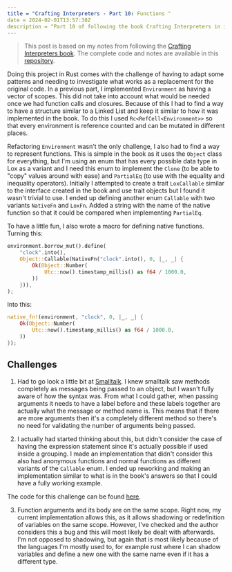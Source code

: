 ```yaml
---
title = "Crafting Interpreters - Part 10: Functions "
date = 2024-02-01T13:57:38Z
description = "Part 10 of following the book Crafting Interpreters in implementing interpreters for the Lox programming language."
---
```



> This post is based on my notes from following the [Crafting Interpreters book](https://craftinginterpreters.com/).
> The complete code and notes are available in this [repository](https://github.com/EdSwordsmith/crafting_interpreters).

Doing this project in Rust comes with the challenge of having to adapt some patterns and needing to investigate what works as a replacement for the original code. In a previous part, I implemented `Environment` as having a vector of scopes. This did not take into account what would be needed once we had function calls and closures. Because of this I had to find a way to have a structure similar to a Linked List and keep it similar to how it was implemented in the book. To do this I used `Rc<RefCell<Environment>>` so that every environment is reference counted and can be mutated in different places.

Refactoring `Environment` wasn't the only challenge, I also had to find a way to represent functions. This is simple in the book as it uses the `Object` class for everything, but I'm using an enum that has every possible data type in Lox as a variant and I need this enum to implement the `Clone` (to be able to "copy" values around with ease) and `PartialEq` (to use with the equality and inequality operators). Initially I attempted to create a trait `LoxCallable` similar to the interface created in the book and use trait objects but I found it wasn't trivial to use. I ended up defining another enum `Callable` with two variants `NativeFn` and `LoxFn`. Added a string with the name of the native function so that it could be compared when implementing `PartialEq`.

To have a little fun, I also wrote a macro for defining native functions. Turning this:
```rust
environment.borrow_mut().define(
    "clock".into(),
    Object::Callable(NativeFn("clock".into(), 0, |_, _| {
        Ok(Object::Number(
            Utc::now().timestamp_millis() as f64 / 1000.0,
        ))
    })),
);
```

Into this:
```rust
native_fn!(environment, "clock", 0, |_, _| {
    Ok(Object::Number(
        Utc::now().timestamp_millis() as f64 / 1000.0,
    ))
});
```

## Challenges

1. Had to go look a little bit at [Smalltalk](https://learnxinyminutes.com/docs/smalltalk/). I knew smalltalk saw methods completely as messages being passed to an object, but I wasn't fully aware of how the syntax was. From what I could gather, when passing arguments it needs to have a label before and these labels together are actually what the message or method name is. This means that if there are more arguments then it's a completely different method so there's no need for validating the number of arguments being passed.

2. I actually had started thinking about this, but didn't consider the case of having the expression statement since it's actually possible if used inside a grouping. I made an implementation that didn't consider this also had anonymous functions and normal functions as different variants of the `Callable` enum. I ended up reworking and making an implementation similar to what is in the book's answers so that I could have a fully working example.

The code for this challenge can be found [here](https://github.com/EdSwordsmith/crafting_interpreters/tree/10_lambdas).

3. Function arguments and its body are on the same scope. Right now, my current implementation allows this, as it allows shadowing or redefinition of variables on the same scope. However, I've checked and the author considers this a bug and this will most likely be dealt with afterwards.
I'm not opposed to shadowing, but again that is most likely because of the languages I'm mostly used to, for example rust where I can shadow variables and define a new one with the same name even if it has a different type.
